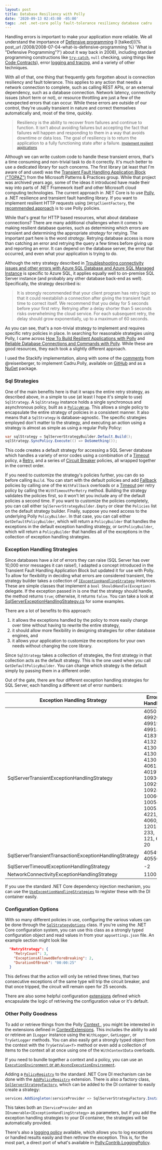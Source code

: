 ```yaml
---
layout: post
title: Database Resiliency with Polly
date: '2020-09-13 02:45:00 -05:00'
tags: .net .net-core polly fault-tolerance resiliency database cadru
---
```


Handling errors is important to make your application more reliable. We all understand the importance of [Defensive programming](http://en.wikipedia.org/wiki/Defensive_programming) (I [talked]({% post_url /2008/2008-07-04-what-is-defensive-programming %} 'What is "Defensive Programming"?')  about it way back in 2008), including standard programming constructions like [`try-catch`](https://docs.microsoft.com/en-us/dotnet/csharp/language-reference/keywords/try-catch), `null` checking, using things like [Code Contracts](https://docs.microsoft.com/en-us/dotnet/framework/debug-trace-profile/code-contracts)), error [logging and tracing](https://docs.microsoft.com/en-us/dotnet/core/diagnostics/logging-tracing), and a variety of other techniques. 

With all of that, one thing that frequently gets forgotten about is connection resiliency and fault tolerance. This applies to any action that needs a network connection to complete, such as calling REST APIs, or an external dependency, such as a database connection. Network latency, connectivity issues (short term or not), or resource throttling are just a few of the unexpected errors that can occur. While these errors are outside of our control, they're usually transient in nature and correct themselves automatically and, most of the time, quickly. 

> Resiliency is the ability to recover from failures and continue to function. It isn't about avoiding failures but accepting the fact that failures will happen and responding to them in a way that avoids downtime or data loss. The goal of resiliency is to return the application to a fully functioning state after a failure. <small>[Implement resilient applications](https://docs.microsoft.com/en-us/dotnet/architecture/microservices/implement-resilient-applications/)</small>

Although we can write custom code to handle these transient errors, that's a time consuming and non-trivial task to do it correctly. It's much better to use a dedicated library for such concerns. The first library (at least that I'm aware of and used) was the [Transient Fault Handling Application Block ("TOPAZ")](https://github.com/microsoftarchive/transient-fault-handling-application-block) from the Microsoft Patterns &amp; Practices group. While that project was archived years ago, some of the ideas it introduced have made their way into parts of .NET Framework itself and other Microsoft cloud computing technologies. The current approach in .NET Core is to use [Polly](https://github.com/App-vNext/Polly), a .NET resilience and transient fault handling library. If you want to implement resilient HTTP requests using `IHttpClientFactory`, the [recommended approach](https://docs.microsoft.com/en-us/dotnet/architecture/microservices/implement-resilient-applications/implement-http-call-retries-exponential-backoff-polly) is to use Polly policies.

While that's great for HTTP based resources, what about database connections? There are many additional challenges when it comes to making resilient database queries, such as determining which errors are transient and determining the appropriate *strategy* for retying. The important part here is the word *strategy*. Retrying database access is more than catching an error and retrying the query a few times before giving up and reporting an error. It can depend on the database server, the error that occurred, and even what your application is trying to do.

Although the retry strategy described in [Troubleshooting connectivity issues and other errors with Azure SQL Database and Azure SQL Managed Instance](https://docs.microsoft.com/en-us/azure/azure-sql/database/troubleshoot-common-errors-issues) is specific to Azure SQL, it applies equally well to on-premise SQL Server instance (and probably any other database back-end as well). Specifically, the strategy described is:

> It is strongly recommended that your client program has retry logic so that it could reestablish a connection after giving the transient fault time to correct itself. We recommend that you delay for 5 seconds before your first retry. Retrying after a delay shorter than 5 seconds risks overwhelming the cloud service. For each subsequent retry, the delay should grow exponentially, up to a maximum of 60 seconds.

As you can see, that's a non-trivial strategy to implement and requires specific retry policies in place. In searching for reasonable strategies using Polly, I came across [How To Build Resilient Applications with Polly](https://stackify.com/resilient-applications-polly/) and [Reliable Database Connections and Commands with Polly](https://sergeyakopov.com/reliable-database-connections-and-commands-with-polly/). While these are good resources, they each took a slightly different approach.

I used the Stackify implementation, along with some of the [comments](https://github.com/vany0114/resilience-strategy-with-polly/issues/1#issuecomment-483856082) from @reisenberger, to implement Cadru.Polly, available on [GitHub](https://github.com/scottdorman/cadru/tree/master/src/Cadru.Polly) and as a [NuGet](https://www.nuget.org/packages/Cadru.Polly/) package.

### Sql Strategies
One of the main benefits here is that it wraps the entire retry strategy, as described above, in a simple to use (at least I hope it's simple to use) `SqlStrategy`. A `SqlStrategy` instance holds a single synchronous and asynchronous policy, built as a [`PolicyWrap`](https://github.com/App-vNext/Polly/wiki/PolicyWrap). This allows a single policy to encapsulate the entire strategy of policies in a consistent manner. It also means that a `SqlStrategy` is database-agnostic. The specific strategies employed don't matter to the strategy, and executing an action using a strategy is almost as simple as using a regular Polly Policy:

```csharp
var sqlStrategy = SqlServerStrategyBuilder.Default.Build();
sqlStrategy.SyncPolicy.Execute(() => DoSomething());
```
This code creates a default strategy for accessing a SQL Server database which handles a variety of error codes using a combination of a [Timeout](https://github.com/App-vNext/Polly/wiki/Timeout) policy, a [Retry](https://github.com/App-vNext/Polly/wiki/Retry), and a series of [Circuit Breaker](https://github.com/App-vNext/Polly/wiki/Circuit-Breaker) policies, all wrapped together in the correct order.

If you need to customize the strategy's policies further, you can do so before calling `Build`. You can start with the default policies and add [Fallback](https://github.com/App-vNext/Polly/wiki/Fallback) policies by calling one of the `WithFallback` overloads or a [Timeout](https://github.com/App-vNext/Polly/wiki/Timeout) per retry policy by calling the `WithTimeoutPerRetry` method. Building the strategy validates the policies first, so it won't let you include any of the default policies a second time. If you want to customize the policies completely, you can call either `SqlServerStrategyBuilder.Empty` or clear the `Policies` list on the default strategy builder. Finally, suppose you need access to the underlying Polly `PolicyBuilder`. In that case, you can call either `GetDefaultPolicyBuilder`, which will return a `PolicyBuilder` that handles the exceptions in the default exception handling strategy, or `GetPolicyBuilder`, which will return a `PolicyBuilder` that handles all of the exceptions in the collection of exception handling strategies.

### Exception Handling Strategies
Since databases have a *lot* of errors they can raise (SQL Server has over 10,000 error messages it can raise!), I adapted a concept introduced in the Transient Fault Handling Application Block but updated it for use with Polly. To allow for flexibility in deciding what errors are considered transient, the strategy builder takes a collection of [`IExceptionHandlingStrategy`](https://github.com/scottdorman/cadru/blob/master/src/Cadru.Polly/IExceptionHandlingStrategy.cs) instances. These are simple classes that implement a `bool ShouldHandle(Exception)` delegate. If the exception passed in is one that the strategy should handle, the method returns `true`; otherwise, it returns `false`. You can take a look at [SqlServerExceptionHandlingStrategy.cs](https://github.com/scottdorman/cadru/blob/master/src/Cadru.Polly/Data/SqlServer/SqlServerExceptionHandlingStrategy.cs) for some examples.

There are a lot of benefits to this approach:
1. it allows the exceptions handled by the policy to more easily change over time without having to rewrite the entire strategy,
2. it should allow more flexibility in designing strategies for other database engines, and
3. it allows your application to customize the exceptions for your own needs without changing the core library.

Since `SqlStrategy` takes a collection of strategies, the first strategy in that collection acts as the default strategy. This is the one used when you call `GetDefaultPolicyBuilder`. You can change which strategy is the default simply by passing them in a different order.

Out of the gate, there are four different exception handling strategies for SQL Server, each handling a different set of error numbers:

| Exception Handling Strategy | Errors Handled |
|-|-|
| SqlServerTransientExceptionHandlingStrategy | 40501, 49920, 49919, 49918, 41839, 41325, 41305, 41302, 41301, 40613, 40197, 10936, 10929, 10928, 10060, 10054, 10053, 4221, 4060, 12015, 233, 121, 64, 20 |
| SqlServerTransientTransactionExceptionHandlingStrategy | 40549, 40550 |
| SqlServerTimeoutExceptionHandlingStrategy | -2 |
| NetworkConnectivityExceptionHandlingStrategy | 11001 |


If you use the standard .NET Core dependency injection mechanism, you can use the [`UseExceptionHandlingStrategies`](https://github.com/scottdorman/cadru/blob/f6c6f93141759acb7043376adfc9e58c7f494833/src/Cadru.Polly/Data/SqlServer/ServiceCollectionExtensions.cs#L41) to register these with the DI container easily.

### Configuration Options
With so many different policies in use, configuring the various values can be done through the [`SqlStrategyOptions`](https://github.com/scottdorman/cadru/blob/master/src/Cadru.Polly/Data/SqlStrategyOptions.cs) class. If you're using the .NET Core configuration system, you can use this class as a strongly typed configuration object and read values in from your `appsettings.json` file. An example section might look like

```json
  "RetryStrategy": {
    "RetryCount": 3,
    "ExceptionsAllowedBeforeBreaking": 2,
    "DurationOfBreak": "00:00:25"
  }
  ```
This defines that the action will only be retried three times, that two consecutive exceptions of the same type will trip the circuit breaker, and that once tripped, the circuit will remain open for 25 seconds.

There are also some helpful configuration [extensions](https://github.com/scottdorman/cadru/blob/master/src/Cadru.Polly/Data/SqlStrategyOptionsExtensions.cs) defined which encapsulate the logic of retrieving the configuration value or it's default. 

### Other Polly Goodness
To add or retrieve things from the Polly [Context ](https://github.com/App-vNext/Polly/wiki/Keys-And-Context-Data), you might be interested in the extensions defined in [ContextExtensions](https://github.com/scottdorman/cadru/blob/master/src/Cadru.Polly/ContextExtensions.cs). This includes the ability to add or retrieve an `ILogger` instance using the `WithLogger`, `GetLogger`, or `TryGetLogger` methods. You can also easily get a strongly typed object from the context with the `TryGetValue<T>` method or even add a collection of items to the context all at once using one of the `WithContextData` overloads.

If you need to bundle together a context and a policy, you can use an [`ExecutionEnvironment` or an `AsyncExecutionEnvironment`](https://github.com/scottdorman/cadru/blob/master/src/Cadru.Polly/ExecutionEnvironment.cs).

Adding a [`PolicyRegistry`](https://github.com/App-vNext/Polly/wiki/PolicyRegistry) to the standard .NET Core DI mechanism can be done with the [`AddPolicyRegistry`](https://github.com/scottdorman/cadru/blob/f6c6f93141759acb7043376adfc9e58c7f494833/src/Cadru.Polly/ServiceCollectionExtensions.cs#L47) extension. There is also a factory class, [`SqlServerStrategyFactory`](https://github.com/scottdorman/cadru/blob/master/src/Cadru.Polly/Data/SqlServer/SqlServerStrategyFactory.cs), which can be added to the DI container  to easily create a strategy:

```csharp
services.AddSingleton(serviceProvider => SqlServerStrategyFactory.Instance.Create(serviceProvider));
```

This takes both an `IServiceProvider` and an `IEnumerable<IExceptionHandlingStrategy>` as parameters, but if you add the exception handling strategies to your DI container, the strategies will be automatically provided.

There's also a [logging policy](https://github.com/scottdorman/cadru/tree/master/src/Cadru.Polly/Logging) available, which allows you to log exceptions or handled results easily and then rethrow the exception. This is, for the most part, a direct port of what's available in [Polly.Contrib.LoggingPolicy](https://github.com/Polly-Contrib/Polly.Contrib.LoggingPolicy).
